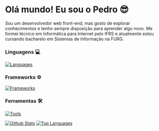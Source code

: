 # Olá mundo! Eu sou o Pedro 😎

Sou um desenvolvedor web front-end, mas gosto de explorar conhecimentos e tenho sempre disposição para aprender algo novo.
Me formei técnico em Informática para Internet pelo IFRS e atualmente estou cursando bacharelo em Sistemas de Informação na FURG.

### Linguagens 💻

[![Languages](https://skillicons.dev/icons?i=html,css,js,ts,php,py,c,java,lua)](https://skillicons.dev)

### Frameworks ⚙️

[![Frameworks](https://skillicons.dev/icons?i=react,tailwind,bootstrap,flask,nodejs,jquery,alpinejs,django,laravel,astro)](https://skillicons.dev)

### Ferramentas 🛠️

[![Tools](https://skillicons.dev/icons?i=git,github,vscode,mysql,sqlite)](https://skillicons.dev)

[![Github Stats](https://github-readme-stats.vercel.app/api?username=pedromchd&theme=transparent&show_icons=true&rank_icon=github&number_format=long&custom_title=Github%20Stats&line_height=24&hide=issues&include_all_commits=true)](https://github.com/anuraghazra/github-readme-stats)
[![Top Languages](https://github-readme-stats.vercel.app/api/top-langs/?username=pedromchd&theme=transparent&layout=compact&langs_count=6&custom_title=Top%20Languages&size_weight=0.5&count_weight=0.5&hide=scss,blade,handlebars,hack&exclude_repo=bicyclus-serious-game,ptd-php-refactor)](https://github.com/anuraghazra/github-readme-stats)
